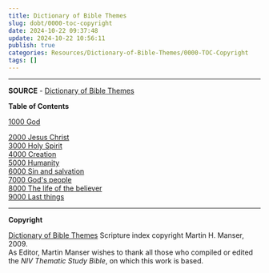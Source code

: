 ```yaml
---
title: Dictionary of Bible Themes
slug: dobt/0000-toc-copyright
date: 2024-10-22 09:37:48
update: 2024-10-22 10:56:11
publish: true
categories: Resources/Dictionary-of-Bible-Themes/0000-TOC-Copyright
tags: []
---
```


---

**SOURCE** - [Dictionary of Bible Themes](https://biblehub.com/topical/dictionary_of_bible_themes.htm)

**Table of Contents**

[1000 God](https://biblehub.com/topical/dbt/1000.htm)

[2000 Jesus Christ](https://biblehub.com/topical/dbt/2000.htm)  
[3000 Holy Spirit](https://biblehub.com/topical/dbt/3000.htm)  
[4000 Creation](https://biblehub.com/topical/dbt/4000.htm)  
[5000 Humanity](https://biblehub.com/topical/dbt/5000.htm)  
[6000 Sin and salvation](https://biblehub.com/topical/dbt/6000.htm)  
[7000 God's people](https://biblehub.com/topical/dbt/7000.htm)  
[8000 The life of the believer](https://biblehub.com/topical/dbt/8000.htm)  
[9000 Last things](https://biblehub.com/topical/dbt/9000.htm)  

---

**Copyright**

[Dictionary of Bible Themes](https://www.amazon.com/Dictionary-of-Bible-Themes-ebook/dp/B007IA35XE/ref=sr_1_16?s=digital-text&ie=UTF8&qid=1331272125&sr=1-16) Scripture index copyright Martin H. Manser, 2009.  
As Editor, Martin Manser wishes to thank all those who compiled or edited the _NIV Thematic Study Bible_, on which this work is based.
